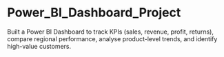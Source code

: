 # Power_BI_Dashboard_Project
Built a Power BI Dashboard to track KPIs (sales, revenue, profit, returns), compare regional performance, analyse product-level trends, and identify high-value customers.
